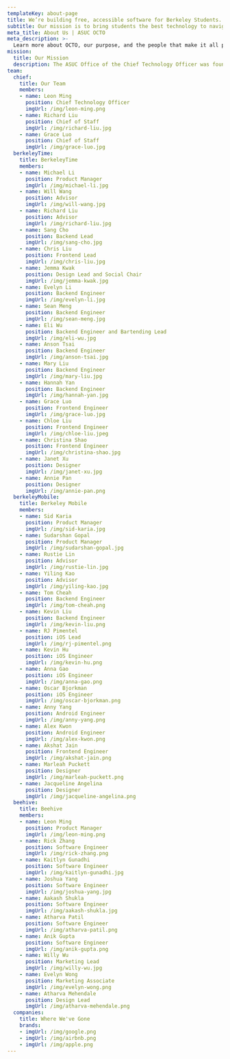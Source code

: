 ```yaml
---
templateKey: about-page
title: We’re building free, accessible software for Berkeley Students.
subtitle: Our mission is to bring students the best technology to navigate UC Berkeley.
meta_title: About Us | ASUC OCTO
meta_description: >-
  Learn more about OCTO, our purpose, and the people that make it all possible
mission:
  title: Our Mission
  description: The ASUC Office of the Chief Technology Officer was founded in the spring of 2014 to address the critical need for student voices in rapidly changing campus technology spaces through advocacy, awareness, and actual technology product development.
team:
  chief:
    title: Our Team
    members:
    - name: Leon Ming
      position: Chief Technology Officer
      imgUrl: /img/leon-ming.png
    - name: Richard Liu
      position: Chief of Staff
      imgUrl: /img/richard-liu.jpg
    - name: Grace Luo
      position: Chief of Staff
      imgUrl: /img/grace-luo.jpg
  berkeleyTime:
    title: BerkeleyTime
    members:
    - name: Michael Li
      position: Product Manager
      imgUrl: /img/michael-li.jpg
    - name: Will Wang
      position: Advisor
      imgUrl: /img/will-wang.jpg
    - name: Richard Liu
      position: Advisor
      imgUrl: /img/richard-liu.jpg
    - name: Sang Cho
      position: Backend Lead
      imgUrl: /img/sang-cho.jpg
    - name: Chris Liu
      position: Frontend Lead
      imgUrl: /img/chris-liu.jpg
    - name: Jemma Kwak
      position: Design Lead and Social Chair
      imgUrl: /img/jemma-kwak.jpg
    - name: Evelyn Li
      position: Backend Engineer
      imgUrl: /img/evelyn-li.jpg
    - name: Sean Meng
      position: Backend Engineer
      imgUrl: /img/sean-meng.jpg
    - name: Eli Wu
      position: Backend Engineer and Bartending Lead
      imgUrl: /img/eli-wu.jpg
    - name: Anson Tsai
      position: Backend Engineer
      imgUrl: /img/anson-tsai.jpg
    - name: Mary Liu
      position: Backend Engineer
      imgUrl: /img/mary-liu.jpg
    - name: Hannah Yan
      position: Backend Engineer
      imgUrl: /img/hannah-yan.jpg
    - name: Grace Luo
      position: Frontend Engineer
      imgUrl: /img/grace-luo.jpg
    - name: Chloe Liu
      position: Frontend Engineer
      imgUrl: /img/chloe-liu.jpeg
    - name: Christina Shao
      position: Frontend Engineer
      imgUrl: /img/christina-shao.jpg
    - name: Janet Xu
      position: Designer
      imgUrl: /img/janet-xu.jpg
    - name: Annie Pan
      position: Designer
      imgUrl: /img/annie-pan.png
  berkeleyMobile:
    title: Berkeley Mobile
    members:
    - name: Sid Karia
      position: Product Manager
      imgUrl: /img/sid-karia.jpg
    - name: Sudarshan Gopal
      position: Product Manager
      imgUrl: /img/sudarshan-gopal.jpg
    - name: Rustie Lin
      position: Advisor
      imgUrl: /img/rustie-lin.jpg
    - name: Yiling Kao
      position: Advisor
      imgUrl: /img/yiling-kao.jpg
    - name: Tom Cheah
      position: Backend Engineer
      imgUrl: /img/tom-cheah.png
    - name: Kevin Liu
      position: Backend Engineer
      imgUrl: /img/kevin-liu.png
    - name: RJ Pimentel
      position: iOS Lead
      imgUrl: /img/rj-pimentel.png
    - name: Kevin Hu
      position: iOS Engineer
      imgUrl: /img/kevin-hu.png
    - name: Anna Gao
      position: iOS Engineer
      imgUrl: /img/anna-gao.png
    - name: Oscar Bjorkman
      position: iOS Engineer
      imgUrl: /img/oscar-bjorkman.png
    - name: Anny Yang
      position: Android Engineer
      imgUrl: /img/anny-yang.png
    - name: Alex Kwon
      position: Android Engineer
      imgUrl: /img/alex-kwon.png
    - name: Akshat Jain
      position: Frontend Engineer
      imgUrl: /img/akshat-jain.png
    - name: Marleah Puckett
      position: Designer
      imgUrl: /img/marleah-puckett.png
    - name: Jacqueline Angelina
      position: Designer
      imgUrl: /img/jacqueline-angelina.png
  beehive:
    title: Beehive
    members:
    - name: Leon Ming
      position: Product Manager
      imgUrl: /img/leon-ming.png
    - name: Rick Zhang
      position: Software Engineer
      imgUrl: /img/rick-zhang.png
    - name: Kaitlyn Gunadhi
      position: Software Engineer
      imgUrl: /img/kaitlyn-gunadhi.jpg
    - name: Joshua Yang
      position: Software Engineer
      imgUrl: /img/joshua-yang.jpg
    - name: Aakash Shukla
      position: Software Engineer
      imgUrl: /img/aakash-shukla.jpg
    - name: Atharva Patil
      position: Software Engineer
      imgUrl: /img/atharva-patil.png
    - name: Anik Gupta
      position: Software Engineer
      imgUrl: /img/anik-gupta.png
    - name: Willy Wu
      position: Marketing Lead
      imgUrl: /img/willy-wu.jpg
    - name: Evelyn Wong
      position: Marketing Associate
      imgUrl: /img/evelyn-wong.png
    - name: Atharva Mehendale
      position: Design Lead
      imgUrl: /img/atharva-mehendale.png
  companies:
    title: Where We've Gone
    brands:
    - imgUrl: /img/google.png
    - imgUrl: /img/airbnb.png
    - imgUrl: /img/apple.png
---
```


